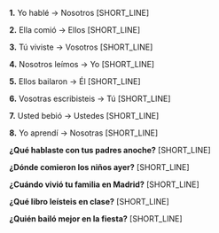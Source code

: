 **1.** Yo hablé → Nosotros [SHORT_LINE]

**2.** Ella comió → Ellos [SHORT_LINE]

**3.** Tú viviste → Vosotros [SHORT_LINE]

**4.** Nosotros leímos → Yo [SHORT_LINE]

**5.** Ellos bailaron → Él [SHORT_LINE]

**6.** Vosotras escribisteis → Tú [SHORT_LINE]

**7.** Usted bebió → Ustedes [SHORT_LINE]

**8.** Yo aprendí → Nosotras [SHORT_LINE]

**¿Qué hablaste con tus padres anoche?**
[SHORT_LINE]

**¿Dónde comieron los niños ayer?**
[SHORT_LINE]

**¿Cuándo vivió tu familia en Madrid?**
[SHORT_LINE]

**¿Qué libro leísteis en clase?**
[SHORT_LINE]

**¿Quién bailó mejor en la fiesta?**
[SHORT_LINE]